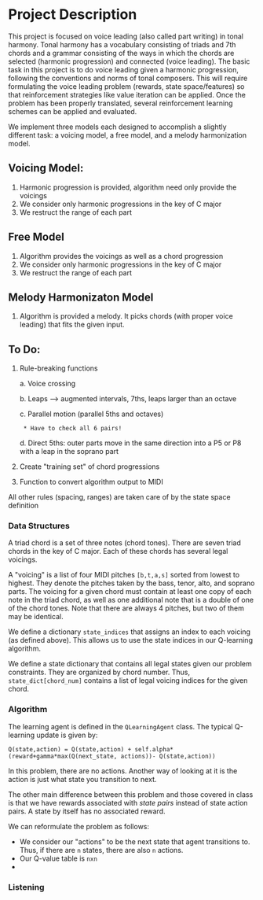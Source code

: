 # Project Description
This project is focused on voice leading (also called part writing) in tonal harmony. Tonal harmony has a vocabulary consisting of triads and 7th chords and a grammar consisting of the ways in which the chords are selected (harmonic progression) and connected (voice leading). The basic task in this project is to do voice leading given a harmonic progression, following the conventions and norms of tonal composers. This will require formulating the voice leading problem (rewards, state space/features) so that reinforcement strategies like value iteration can be applied. Once the problem has been properly translated, several reinforcement learning schemes can be applied and evaluated.

We implement three models each designed to accomplish a slightly different task: a voicing model, a free model, and a melody harmonization model. 

## Voicing Model: 
1. Harmonic progression is provided, algorithm need only provide the voicings
2. We consider only harmonic progressions in the key of C major
3. We restruct the range of each part

## Free Model 
1. Algorithm provides the voicings as well as a chord progression
2. We consider only harmonic progressions in the key of C major
3. We restruct the range of each part

## Melody Harmonizaton Model 
1. Algorithm is provided a melody. It picks chords (with proper voice leading) that fits the given input. 

## To Do: 
1. Rule-breaking functions
    
    a. Voice crossing

    b. Leaps --> augmented intervals, 7ths, leaps larger than an octave

    c. Parallel motion (parallel 5ths and octaves)

        * Have to check all 6 pairs!
        
    d. Direct 5ths: outer parts move in the same direction into a P5 or P8 with a leap in the soprano part

2. Create "training set" of chord progressions

3. Function to convert algorithm output to MIDI

All other rules (spacing, ranges) are taken care of by the state space definition

### Data Structures
A triad chord is a set of three notes (chord tones). There are seven triad chords in the key of C major. Each of these chords has several legal voicings.  

A "voicing" is a list of four MIDI pitches `[b,t,a,s]` sorted from lowest to highest. They denote the pitches taken by the bass, tenor, alto, and soprano parts. The voicing for a given chord must contain at least one copy of each note in the triad chord, as well as one additional note that is a double of one of the chord tones. Note that there are always 4 pitches, but two of them may be identical. 

We define a dictionary `state_indices` that assigns an index to each voicing (as defined above). This allows us to use the state indices in our Q-learning algorithm.

We define a state dictionary that contains all legal states given our problem constraints. They are organized by chord number. Thus, `state_dict[chord_num]` contains a list of legal voicing indices for the given chord.

### Algorithm
The learning agent is defined in the `QLearningAgent` class. The typical Q-learning update is given by:

```
Q(state,action) = Q(state,action) + self.alpha*(reward+gamma*max(Q(next_state, actions))- Q(state,action))
```

In this problem, there are no actions. Another way of looking at it is the action is just what state you transition to next. 

The other main difference between this problem and those covered in class is that we have rewards associated with *state pairs* instead of state action pairs. A state by itself has no associated reward.

We can reformulate the problem as follows:

* We consider our "actions" to be the next state that agent transitions to. Thus, if there are `n` states, there are also `n` actions.
* Our Q-value table is `nxn`
* 

### Listening 